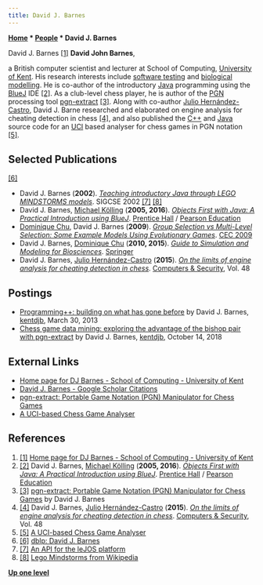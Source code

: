 ```yaml
---
title: David J. Barnes
---
```

**[Home](Home "Home") * [People](People "People") * David J. Barnes**

[](File:DavidJBarnes.jpg) David J. Barnes <a id="cite-note-1" href="#cite-ref-1">[1]</a>
**David John Barnes**,

a British computer scientist and lecturer at School of Computing, [University of Kent](https://en.wikipedia.org/wiki/University_of_Kent).
His research interests include [software testing](https://en.wikipedia.org/wiki/Software_testing) and [biological modelling](https://en.wikipedia.org/wiki/Modelling_biological_systems).
He is co-author of the introductory [Java](Java "Java") programming using the [BlueJ](https://en.wikipedia.org/wiki/BlueJ) IDE
<a id="cite-note-2" href="#cite-ref-2">[2]</a>.
As a club-level chess player, he is author of the [PGN](Portable_Game_Notation "Portable Game Notation") processing tool [pgn-extract](Pgn-extract "Pgn-extract") <a id="cite-note-3" href="#cite-ref-3">[3]</a>.
Along with co-author [Julio Hernández-Castro](Julio_C%C3%A9sar_Hern%C3%A1ndez-Castro "Julio César Hernández-Castro"), David J. Barne researched and elaborated on engine analysis for cheating detection in chess <a id="cite-note-4" href="#cite-ref-4">[4]</a>,
and also published the [C++](Cpp "Cpp") and [Java](Java "Java") source code for an [UCI](UCI "UCI") based analyser for chess games in PGN notation <a id="cite-note-5" href="#cite-ref-5">[5]</a>.

## Selected Publications

<a id="cite-note-6" href="#cite-ref-6">[6]</a>

- David J. Barnes (**2002**). *[Teaching introductory Java through LEGO MINDSTORMS models](https://dl.acm.org/doi/10.1145/563340.563397)*. SIGCSE 2002 <a id="cite-note-7" href="#cite-ref-7">[7]</a> <a id="cite-note-8" href="#cite-ref-8">[8]</a>
- David J. Barnes, [Michael Kölling](https://en.wikipedia.org/wiki/Michael_K%C3%B6lling) (**2005, 2016**). *[Objects First with Java: A Practical Introduction using BlueJ](https://www.bluej.org/objects-first/)*. [Prentice Hall](https://en.wikipedia.org/wiki/Prentice_Hall) / [Pearson Education](https://en.wikipedia.org/wiki/Pearson_PLC)
- [Dominique Chu](https://www.kent.ac.uk/computing/people/3075/chu-dominique), David J. Barnes (**2009**). *[Group Selection vs Multi-Level Selection: Some Example Models Using Evolutionary Games](https://core.ac.uk/display/10631151)*. [CEC 2009](https://dblp.org/db/conf/cec/cec2009.html#ChuB09)
- David J. Barnes, [Dominique Chu](https://www.kent.ac.uk/computing/people/3075/chu-dominique) (**2010, 2015**). *[Guide to Simulation and Modeling for Biosciences](https://www.springer.com/us/book/9781447167617)*. [Springer](https://en.wikipedia.org/wiki/Springer_Science%2BBusiness_Media)
- David J. Barnes, [Julio Hernández-Castro](Julio_C%C3%A9sar_Hern%C3%A1ndez-Castro "Julio César Hernández-Castro") (**2015**). *[On the limits of engine analysis for cheating detection in chess](https://www.sciencedirect.com/science/article/pii/S0167404814001485)*. [Computers & Security](https://www.journals.elsevier.com/computers-and-security/), Vol. 48

## Postings

- [Programming++: building on what has gone before](https://blogs.kent.ac.uk/djb/2013/03/30/programming-building-on-what-has-gone-before/) by David J. Barnes, [kentdjb](https://blogs.kent.ac.uk/djb/), March 30, 2013
- [Chess game data mining: exploring the advantage of the bishop pair with pgn-extract](https://blogs.kent.ac.uk/djb/2018/10/14/data-mining-with-pgn-extract/) by David J. Barnes, [kentdjb](https://blogs.kent.ac.uk/djb/), October 14, 2018

## External Links

- [Home page for DJ Barnes - School of Computing - University of Kent](https://www.kent.ac.uk/computing/people/3070/barnes-david)
- [David J. Barnes - Google Scholar Citations](https://scholar.google.com/citations?user=r1wpO3AAAAAJ&hl=en)
- [pgn-extract: Portable Game Notation (PGN) Manipulator for Chess Games](https://www.cs.kent.ac.uk/people/staff/djb/pgn-extract/)
- [A UCI-based Chess Game Analyser](https://www.cs.kent.ac.uk/people/staff/djb/uci-analyser/)

## References

1. <a id="cite-ref-1" href="#cite-note-1">[1]</a> [Home page for DJ Barnes - School of Computing - University of Kent](https://www.kent.ac.uk/computing/people/3070/barnes-david)
1. <a id="cite-ref-2" href="#cite-note-2">[2]</a> David J. Barnes, [Michael Kölling](https://en.wikipedia.org/wiki/Michael_K%C3%B6lling) (**2005, 2016**). *[Objects First with Java: A Practical Introduction using BlueJ](https://www.bluej.org/objects-first/)*. [Prentice Hall](https://en.wikipedia.org/wiki/Prentice_Hall) / [Pearson Education](https://en.wikipedia.org/wiki/Pearson_PLC)
1. <a id="cite-ref-3" href="#cite-note-3">[3]</a> [pgn-extract: Portable Game Notation (PGN) Manipulator for Chess Games](http://www.cs.kent.ac.uk/people/staff/djb/pgn-extract/) by David J. Barnes
1. <a id="cite-ref-4" href="#cite-note-4">[4]</a> David J. Barnes, [Julio Hernández-Castro](Julio_C%C3%A9sar_Hern%C3%A1ndez-Castro "Julio César Hernández-Castro") (**2015**). *[On the limits of engine analysis for cheating detection in chess](https://www.sciencedirect.com/science/article/pii/S0167404814001485)*. [Computers & Security](https://www.journals.elsevier.com/computers-and-security/), Vol. 48
1. <a id="cite-ref-5" href="#cite-note-5">[5]</a> [A UCI-based Chess Game Analyser](https://www.cs.kent.ac.uk/people/staff/djb/uci-analyser/)
1. <a id="cite-ref-6" href="#cite-note-6">[6]</a> [dblp: David J. Barnes](https://dblp.org/pid/25/5813.html)
1. <a id="cite-ref-7" href="#cite-note-7">[7]</a> [An API for the leJOS platform](https://www.cs.kent.ac.uk/people/staff/djb/rcx/)
1. <a id="cite-ref-8" href="#cite-note-8">[8]</a> [Lego Mindstorms from Wikipedia](https://en.wikipedia.org/wiki/Lego_Mindstorms)

**[Up one level](People "People")**

